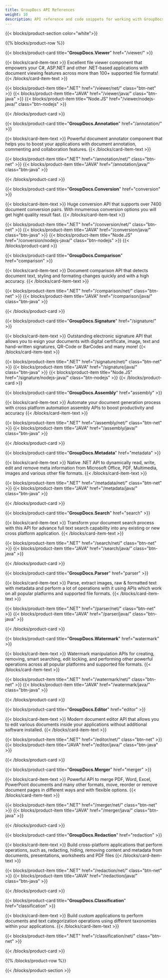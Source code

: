 ```yaml
---
title: GroupDocs API References
weight: 10
description: API reference and code snippets for working with GroupDocs.Viewer, GroupDocs.Annotation, and other GroupDocs products. References are available for .NET and Java. 
---
```


{{< blocks/product-section color="white">}}

{{% blocks/product-row %}}

{{< blocks/product-card title="**GroupDocs.Viewer**" href="/viewer/" >}}

{{< blocks/card-item-text >}}
Excellent file viewer component that empowers your C#, ASP.NET and other .NET-based applications with document viewing features across more than 100+ supported file formats!
{{< /blocks/card-item-text >}}

{{< blocks/product-item title=".NET" href="/viewer/net/" class="btn-net"  >}}
{{< blocks/product-item title="JAVA" href="/viewer/java/" class="btn-java" >}}
{{< blocks/product-item title="Node.JS" href="/viewer/nodejs-java/" class="btn-nodejs" >}}

{{< /blocks/product-card >}}

{{< blocks/product-card title="**GroupDocs.Annotation**" href="/annotation/" >}}

{{< blocks/card-item-text >}}
Powerful document annotator component that helps you to boost your applications with document annotation, commenting and collaboration features.
{{< /blocks/card-item-text >}}

{{< blocks/product-item title=".NET" href="/annotation/net/" class="btn-net" >}}
{{< blocks/product-item title="JAVA" href="/annotation/java/" class="btn-java" >}}

{{< /blocks/product-card >}}

{{< blocks/product-card title="**GroupDocs.Conversion**" href="conversion" >}}

{{< blocks/card-item-text >}}
Huge conversion API that supports over 7400 document conversion pairs. With innumerous conversion options you will get hight quality result fast.
{{< /blocks/card-item-text >}}

{{< blocks/product-item title=".NET" href="/conversion/net/" class="btn-net" >}}
{{< blocks/product-item title="JAVA" href="/conversion/java/" class="btn-java" >}}
{{< blocks/product-item title="Node.JS" href="/conversion/nodejs-java/" class="btn-nodejs" >}}
{{< /blocks/product-card >}}

{{< blocks/product-card title="**GroupDocs.Comparison**" href="comparison" >}}

{{< blocks/card-item-text >}}
Document comparison API that detects document text, styling and formating changes quickly and with a high accuracy.
{{< /blocks/card-item-text >}}

{{< blocks/product-item title=".NET" href="/comparison/net/" class="btn-net" >}}
{{< blocks/product-item title="JAVA" href="/comparison/java/" class="btn-java" >}}

{{< /blocks/product-card >}}

{{< blocks/product-card title="**GroupDocs.Signature**" href="/signature/" >}}

{{< blocks/card-item-text >}}
Outstanding electronic signature API that allows you to esign your documents with digital certificate, image, text and hand-written signatures, QR-Code or BarCodes and many more!
{{< /blocks/card-item-text >}}

{{< blocks/product-item title=".NET" href="/signature/net/" class="btn-net" >}}
{{< blocks/product-item title="JAVA" href="/signature/java/" class="btn-java" >}}
{{< blocks/product-item title="Node.JS" href="/signature/nodejs-java/" class="btn-nodejs" >}}
{{< /blocks/product-card >}}


{{< blocks/product-card title="**GroupDocs.Assembly**" href="assembly" >}}

{{< blocks/card-item-text >}}
Automate your document generation process with cross platform automation assembly APIs to boost productivity and accuracy
{{< /blocks/card-item-text >}}

{{< blocks/product-item title=".NET" href="/assembly/net/" class="btn-net" >}}
{{< blocks/product-item title="JAVA" href="/assembly/java/" class="btn-java" >}}

{{< /blocks/product-card >}}

{{< blocks/product-card title="**GroupDocs.Metadata**" href="metadata" >}}

{{< blocks/card-item-text >}}
Native .NET API to dynamically read, write, edit and remove meta information from Microsoft Office, PDF, Multimedia, images and various other file formats.
{{< /blocks/card-item-text >}}

{{< blocks/product-item title=".NET" href="/metadata/net/" class="btn-net" >}}
{{< blocks/product-item title="JAVA" href="/metadata/java/" class="btn-java" >}}

{{< /blocks/product-card >}}

{{< blocks/product-card title="**GroupDocs.Search**" href="search" >}}

{{< blocks/card-item-text >}}
Transform your document search process with this API for advance full text search capability into any existing or new cross platform application.
{{< /blocks/card-item-text >}}

{{< blocks/product-item title=".NET" href="/search/net/" class="btn-net" >}}
{{< blocks/product-item title="JAVA" href="/search/java/" class="btn-java" >}}

{{< /blocks/product-card >}}


{{< blocks/product-card title="**GroupDocs.Parser**" href="parser" >}}

{{< blocks/card-item-text >}}
Parse, extract images, raw & formatted text with metadata and perform a lot of operations with it using APIs which work on all popular platforms and supported file formats.
{{< /blocks/card-item-text >}}

{{< blocks/product-item title=".NET" href="/parser/net/" class="btn-net" >}}
{{< blocks/product-item title="JAVA" href="/parser/java/" class="btn-java" >}}

{{< /blocks/product-card >}}

{{< blocks/product-card title="**GroupDocs.Watermark**" href="watermark" >}}

{{< blocks/card-item-text >}}
Watermark manipulation APIs for creating, removing, smart searching, edit locking, and performing other powerful operations across all popular platforms and supported file formats.
{{< /blocks/card-item-text >}}

{{< blocks/product-item title=".NET" href="/watermark/net/" class="btn-net" >}}
{{< blocks/product-item title="JAVA" href="/watermark/java/" class="btn-java" >}}

{{< /blocks/product-card >}}

{{< blocks/product-card title="**GroupDocs.Editor**" href="editor" >}}

{{< blocks/card-item-text >}}
Modern document editor API that allows you to edit various documents inside your applications without additional software installed.
{{< /blocks/card-item-text >}}

{{< blocks/product-item title=".NET" href="/editor/net/" class="btn-net" >}}
{{< blocks/product-item title="JAVA" href="/editor/java/" class="btn-java" >}}

{{< /blocks/product-card >}}


{{< blocks/product-card title="**GroupDocs.Merger**" href="merger" >}}

{{< blocks/card-item-text >}}
Powerful API to merge PDF, Word, Excel, PowerPoint documents and many other formats, move, reorder or remove document pages in different ways and with flexible options.
{{< /blocks/card-item-text >}}

{{< blocks/product-item title=".NET" href="/merger/net/" class="btn-net" >}}
{{< blocks/product-item title="JAVA" href="/merger/java/" class="btn-java" >}}

{{< /blocks/product-card >}}

{{< blocks/product-card title="**GroupDocs.Redaction**" href="redaction" >}}

{{< blocks/card-item-text >}}
Build cross-platform applications that perform operations, such as, redacting, hiding, removing content and metadata from documents, presentations, worksheets and PDF files
{{< /blocks/card-item-text >}}

{{< blocks/product-item title=".NET" href="/redaction/net/" class="btn-net" >}}
{{< blocks/product-item title="JAVA" href="/redaction/java/" class="btn-java" >}}

{{< /blocks/product-card >}}

{{< blocks/product-card title="**GroupDocs.Classification**" href="classification" >}}

{{< blocks/card-item-text >}}
Build custom applications to perform documents and text categorization operations using different taxonomies within your applications.
{{< /blocks/card-item-text >}}

{{< blocks/product-item title=".NET" href="/classification/net/" class="btn-net" >}}

{{< /blocks/product-card >}}

{{% /blocks/product-row %}}

{{< /blocks/product-section >}}
